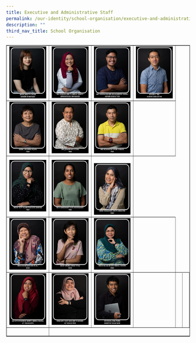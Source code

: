 ```yaml
---
title: Executive and Administrative Staff
permalink: /our-identity/school-organisation/executive-and-administrative-staff/
description: ""
third_nav_title: School Organisation
---
```

<table border="1" style="border-collapse: collapse; width: 100%;">
<tbody>
<tr>
<td style="width: 25%;"><img src="/images/eas1.jpg"></td>
<td style="width: 25%;"><img src="/images/om-norzia.jpg"></td>
<td style="width: 25%;"><img src="/images/eas3.jpg"></td>
<td style="width: 25%;"><img src="/images/eas4.jpg"></td>
	
	
</tr>
<tr>
<td style="width: 25%;"><img src="/images/eas6.jpg"></td>
<td style="width: 25%;"><img src="/images/eas7.jpg"></td>
<td style="width: 25%;"><img src="/images/eas8.jpg"></td>
<td style="width: 25%;"> </td>
	
	
</tr>
<tr>
<td style="width: 25%;"><img src="/images/eas9.jpg"></td>
<td style="width: 25%;"><img src="/images/eas10.jpg"></td>
<td style="width: 25%;"><img style="width: 25%;"><img src="/images/eas12.jpg"></td>
</tr>
<tr>
<td style="width: 25%;"><img src="/images/eas13.jpg"></td>
<td style="width: 25%;"><img src="/images/eas14.jpg"></td>
<td style="width: 25%;"><img src="/images/eas15.jpg"></td>
<td style="width: 25%;">&nbsp;</td>
</tr>
<tr>
<td style="width: 25%;"><img src="/images/eas16.jpg"></td>
	<td style="width: 25%;"><img src="/images/ictexecutive.jpg"></td>
<td style="width: 25%;"><img src="/images/eas18.jpg"></td>
	
<td style="width: 25%;">&nbsp;</td>
<td style="width: 25%;">&nbsp;</td>
<td style="width: 25%;">&nbsp;</td>
</tr>
<tr>

<td style="width: 25%;">&nbsp;</td>
</tr>
</tbody>
</table>